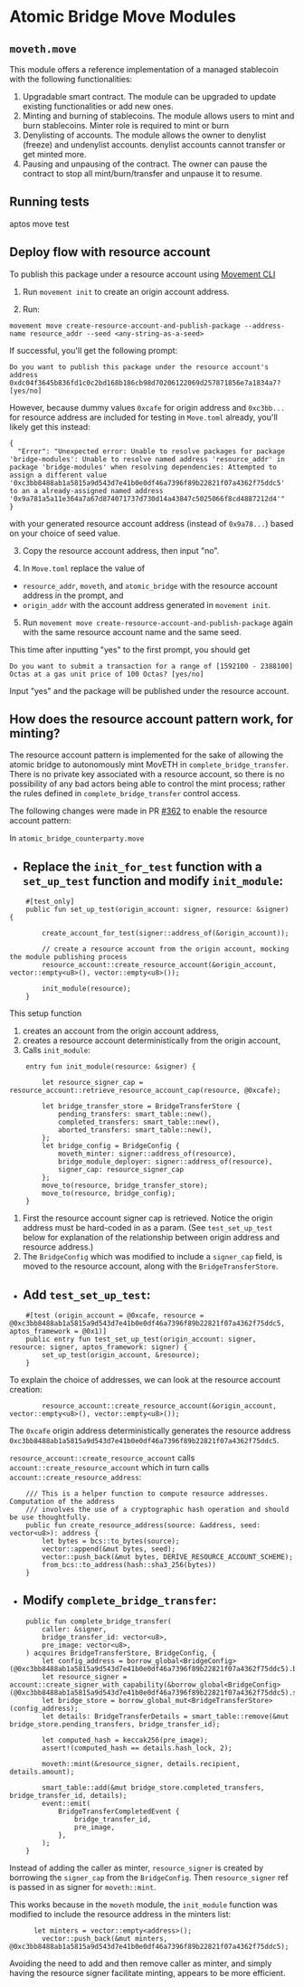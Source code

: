 # Atomic Bridge Move Modules 


## `moveth.move`
This module offers a reference implementation of a managed stablecoin with the following functionalities:
1. Upgradable smart contract. The module can be upgraded to update existing functionalities or add new ones.
2. Minting and burning of stablecoins. The module allows users to mint and burn stablecoins. Minter role is required to mint or burn
3. Denylisting of accounts. The module allows the owner to denylist (freeze) and undenylist accounts.
denylist accounts cannot transfer or get minted more.
4. Pausing and unpausing of the contract. The owner can pause the contract to stop all mint/burn/transfer and unpause it to resume.

## Running tests
aptos move test

## Deploy flow with resource account

To publish this package under a resource account using [Movement CLI](https://docs.movementnetwork.xyz/devs/movementcli) 

1. Run `movement init` to create an origin account address. 

2. Run:

```
movement move create-resource-account-and-publish-package --address-name resource_addr --seed <any-string-as-a-seed>
```

If successful, you'll get the following prompt: 

```
Do you want to publish this package under the resource account's address 0xdc04f3645b836fd1c0c2bd168b186cb98d70206122069d257871856e7a1834a7? [yes/no]
```

However, because dummy values `0xcafe` for origin address and `0xc3bb...` for resource address are included for testing in `Move.toml` already, you'll likely get this instead:

```
{
  "Error": "Unexpected error: Unable to resolve packages for package 'bridge-modules': Unable to resolve named address 'resource_addr' in package 'bridge-modules' when resolving dependencies: Attempted to assign a different value '0xc3bb8488ab1a5815a9d543d7e41b0e0df46a7396f89b22821f07a4362f75ddc5' to an a already-assigned named address '0x9a781a5a11e364a7a67d874071737d730d14a43847c5025066f8cd4887212d4'"
}
```
with your generated resource account address (instead of `0x9a78...`) based on your choice of seed value.

3. Copy the resource account address, then input "no". 

4. In `Move.toml` replace the value of
- `resource_addr`, `moveth`, and `atomic_bridge` with the resource account address in the prompt, and
- `origin_addr` with the account address generated in `movement init`.

5. Run `movement move create-resource-account-and-publish-package` again with the same resource account name and the same seed.

This time after inputting "yes" to the first prompt, you should get

```
Do you want to submit a transaction for a range of [1592100 - 2388100] Octas at a gas unit price of 100 Octas? [yes/no]
```

Input "yes" and the package will be published under the resource account.

## How does the resource account pattern work, for minting?

The resource account pattern is implemented for the sake of allowing the atomic bridge to autonomously mint MovETH in `complete_bridge_transfer`. There is no private key associated with a resource account, so there is no possibility of any bad actors being able to control the mint process; rather the rules defined in `complete_bridge_transfer` control access.

The following changes were made in PR [#362](https://github.com/movementlabsxyz/movement/pull/362) to enable the resource account pattern:

In `atomic_bridge_counterparty.move`

- ## Replace the `init_for_test` function with a `set_up_test` function and modify `init_module`:

```
    #[test_only]
    public fun set_up_test(origin_account: signer, resource: &signer) {

        create_account_for_test(signer::address_of(&origin_account));

        // create a resource account from the origin account, mocking the module publishing process
        resource_account::create_resource_account(&origin_account, vector::empty<u8>(), vector::empty<u8>());

        init_module(resource);
    }
```

This setup function
1. creates an account from the origin account address,
2. creates a resource account deterministically from the origin account,
3. Calls `init_module`:

```
    entry fun init_module(resource: &signer) {

        let resource_signer_cap = resource_account::retrieve_resource_account_cap(resource, @0xcafe);

        let bridge_transfer_store = BridgeTransferStore {
            pending_transfers: smart_table::new(),
            completed_transfers: smart_table::new(),
            aborted_transfers: smart_table::new(),
        };
        let bridge_config = BridgeConfig {
            moveth_minter: signer::address_of(resource),
            bridge_module_deployer: signer::address_of(resource),
            signer_cap: resource_signer_cap
        };
        move_to(resource, bridge_transfer_store);
        move_to(resource, bridge_config);
    }
```
1. First the resource account signer cap is retrieved. Notice the origin address must be hard-coded in as a param. (See `test_set_up_test` below for explanation of the relationship between origin address and resource address.)
2. The `BridgeConfig` which was modified to include a `signer_cap` field, is moved to the resource account, along with the `BridgeTransferStore`. 

- ## Add `test_set_up_test`:

```
    #[test (origin_account = @0xcafe, resource = @0xc3bb8488ab1a5815a9d543d7e41b0e0df46a7396f89b22821f07a4362f75ddc5, aptos_framework = @0x1)]
    public entry fun test_set_up_test(origin_account: signer, resource: signer, aptos_framework: signer) {
        set_up_test(origin_account, &resource);
    }
```

To explain the choice of addresses, we can look at the resource account creation:

```
        resource_account::create_resource_account(&origin_account, vector::empty<u8>(), vector::empty<u8>());
```

The `0xcafe` origin address deterministically generates the resource address `0xc3bb8488ab1a5815a9d543d7e41b0e0df46a7396f89b22821f07a4362f75ddc5`.

`resource_account::create_resource_account` calls `account::create_resource_account` which in turn calls `account::create_resource_address`:

```
    /// This is a helper function to compute resource addresses. Computation of the address
    /// involves the use of a cryptographic hash operation and should be use thoughtfully.
    public fun create_resource_address(source: &address, seed: vector<u8>): address {
        let bytes = bcs::to_bytes(source);
        vector::append(&mut bytes, seed);
        vector::push_back(&mut bytes, DERIVE_RESOURCE_ACCOUNT_SCHEME);
        from_bcs::to_address(hash::sha3_256(bytes))
    }
```  

- ## Modify `complete_bridge_transfer`:

```
    public fun complete_bridge_transfer(
        caller: &signer,
        bridge_transfer_id: vector<u8>,
        pre_image: vector<u8>,
    ) acquires BridgeTransferStore, BridgeConfig, {
        let config_address = borrow_global<BridgeConfig>(@0xc3bb8488ab1a5815a9d543d7e41b0e0df46a7396f89b22821f07a4362f75ddc5).bridge_module_deployer;
        let resource_signer = account::create_signer_with_capability(&borrow_global<BridgeConfig>(@0xc3bb8488ab1a5815a9d543d7e41b0e0df46a7396f89b22821f07a4362f75ddc5).signer_cap);
        let bridge_store = borrow_global_mut<BridgeTransferStore>(config_address);
        let details: BridgeTransferDetails = smart_table::remove(&mut bridge_store.pending_transfers, bridge_transfer_id);

        let computed_hash = keccak256(pre_image);
        assert!(computed_hash == details.hash_lock, 2);

        moveth::mint(&resource_signer, details.recipient, details.amount);

        smart_table::add(&mut bridge_store.completed_transfers, bridge_transfer_id, details);
        event::emit(
            BridgeTransferCompletedEvent {
                bridge_transfer_id,
                pre_image,
            },
        );
    }
```

Instead of adding the caller as minter, `resource_signer` is created by borrowing the `signer_cap` from the `BridgeConfig`. Then `resource_signer` ref is passed in as signer for `moveth::mint`.

This works because in the `moveth` module, the `init_module` function was modified to include the resource address in the minters list:

```
      let minters = vector::empty<address>();
        vector::push_back(&mut minters, @0xc3bb8488ab1a5815a9d543d7e41b0e0df46a7396f89b22821f07a4362f75ddc5);
```

Avoiding the need to add and then remove caller as minter, and simply having the resource signer facilitate minting, appears to be more efficient.
